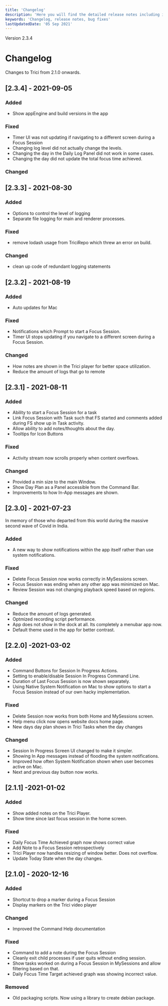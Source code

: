 ```yaml
---
title: 'Changelog'
description: 'Here you will find the detailed release notes including improvements, bug fixes, new features and more about the Trici desktop app.'
keywords: 'Changelog, release notes, bug fixes'
lastUpdatedDate: '05 Sep 2021'
---
```

Version 2.3.4

# Changelog
Changes to Trici from 2.1.0 onwards.

## [2.3.4] - 2021-09-05

### Added
- Show appEngine and build versions in the app

### Fixed
- Timer UI was not updating if navigating to a different screen during a Focus Session
- Changing log level did not actually change the levels.
- Changing the day in the Daily Log Panel did not work in some cases.
- Changing the day did not update the total focus time achieved.

### Changed


## [2.3.3] - 2021-08-30

### Added
- Options to control the level of logging
- Separate file logging for main and renderer processes.

### Fixed
- remove lodash usage from TriciRepo which threw an error on build.

### Changed
- clean up code of redundant logging statements

## [2.3.2] - 2021-08-19

### Added
- Auto updates for Mac

### Fixed
- Notifications which Prompt to start a Focus Session.
- Timer UI stops updating if you navigate to a different screen during a Focus Session.

### Changed
- How notes are shown in the Trici player for better space utilization.
- Reduce the amount of logs that go to remote

## [2.3.1] - 2021-08-11

### Added
- Ability to start a Focus Session for a task
- Link Focus Session with Task such that FS started and comments added during FS show up in Task
  activity.
- Allow ability to add notes/thoughts about the day.
- Tooltips for Icon Buttons
### Fixed
- Activity stream now scrolls properly when content overflows.

### Changed
- Provided a min size to the main Window.
- Show Day Plan as a Panel accessible from the Command Bar.
- Improvements to how In-App messages are shown.

## [2.3.0] - 2021-07-23

In memory of those who departed from this world during the massive second wave of Covid in India.

### Added
- A new way to show notifications within the app itself rather than use system notifications.

### Fixed
- Delete Focus Session now works correctly in MySessions screen.
- Focus Session was ending when any other app was minimized on Mac.
- Review Session was not changing playback speed based on regions.

### Changed
- Reduce the amount of logs generated.
- Optmized recording script performance.
- App does not show in the dock at all. Its completely a menubar app now.
- Default theme used in the app for better contrast.

## [2.2.0] -2021-03-02
### Added
- Command Buttons for Session In Progress Actions.
- Setting to enable/disable Session In Progress Command Line.
- Duration of Last Focus Session is now shown separately.
- Using Native System Notification on Mac to show options to start a Focus Session instead of our own hacky implementation.

### Fixed
- Delete Session now works from both Home and MySessions screen.
- Help menu click now opens website docs home page.
- New days day plan shows in Trici Tasks when the day changes

### Changed

- Session In Progress Screen UI changed to make it simpler.
- Showing In App messages instead of flooding the system notifications.
- Improved how often System Notification shown when user becomes active on Mac.
- Next and previous day button now works.


## [2.1.1] -2021-01-02
### Added
- Show added notes on the Trici Player.
- Show time since last focus session in the home screen.


### Fixed
- Daily Focus Time Achieved graph now shows correct value
- Add Note to  a Focus Session retrospectively
- Trici Player now handles resizing of window better. Does not overflow.
- Update Today State when the day changes.

## [2.1.0] - 2020-12-16
### Added
- Shortcut to drop a marker during a Focus Session
- Display markers on the Trici video player


### Changed
- Improved the Command Help documentation

### Fixed
- Command to add a note during the Focus Session
- Cleanly exit child processes if user quits without ending session.
- Show tasks worked on during a Focus Session in MySessions and allow filtering based on that.
- Daily Focus Time Target achieved graph was showing incorrect value.

### Removed
- Old packaging scripts. Now using a library to create debian package.
